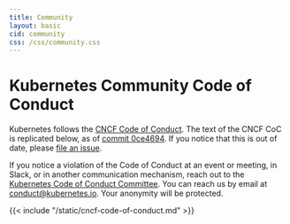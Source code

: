 ```yaml
---
title: Community
layout: basic
cid: community
css: /css/community.css
---
```


<div class="community_main">
<h1>Kubernetes Community Code of Conduct</h1>

Kubernetes follows the
<a href="https://github.com/cncf/foundation/blob/master/code-of-conduct.md">CNCF Code of Conduct</a>.
The text of the CNCF CoC is replicated below, as of
<a href="https://github.com/cncf/foundation/blob/0ce4694e5103c0c24ca90c189da81e5408a46632/code-of-conduct.md">commit 0ce4694</a>.
If you notice that this is out of date, please
<a href="https://github.com/kubernetes/website/issues/new">file an issue</a>.

If you notice a violation of the Code of Conduct at an event or meeting, in
Slack, or in another communication mechanism, reach out to
the <a href="https://git.k8s.io/community/committee-code-of-conduct">Kubernetes Code of Conduct Committee</a>. You can reach us by email at <a href="mailto:conduct@kubernetes.io">conduct@kubernetes.io</a>.
Your anonymity will be protected.

<div class="cncf_coc_container">
{{< include "/static/cncf-code-of-conduct.md" >}}
</div>
</div>
